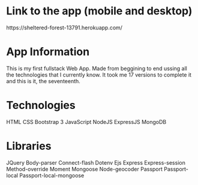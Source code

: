 <h1>Link to the app (mobile and desktop)</h1>
https://sheltered-forest-13791.herokuapp.com/

<h1>App Information</h1>
This is my first fullstack Web App. 
Made from beggining to end ussing all the technologies that I currently know. It took me 17 versions to complete it and this is it, the seventeenth.

<h1>Technologies</h1>
HTML
CSS
Bootstrap 3
JavaScript
NodeJS
ExpressJS
MongoDB

<h1>Libraries</h1>
JQuery
Body-parser
Connect-flash
Dotenv
Ejs
Express
Express-session
Method-override
Moment
Mongoose
Node-geocoder
Passport
Passport-local
Passport-local-mongoose
